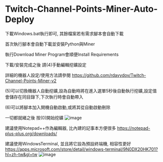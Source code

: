 # Twitch-Channel-Points-Miner-Auto-Deploy
下載Windows.bat執行即可, 其餘檔案若有需求腳本會自動下載

首次執行腳本會自動下載並安裝Python與Miner

執行Download Miner Program會順便Install Requirements

下載/安裝完成之後 請(4)手動編輯挖礦設定

詳細的機器人設定/使用方法請參閱 https://github.com/rdavydov/Twitch-Channel-Points-Miner-v2

(5)可以切換機器人自動挖礦,設為自動時將在進入選單5秒後自動執行挖礦,設定值會儲存在同目錄下,下次執行時會自動帶入

(6)可以將腳本加入開機自動啟動,或將其從自動啟動刪除

一切都就緒之後 按(0)開始挖礦
![image](https://github.com/Neo1102/Twitch-Channel-Points-Miner-Auto-Deploy/assets/22034115/ebb67502-43b2-4ce0-b2b2-c031be9668f7)


建議使用Notepad++作為編輯器, 比內建的記事本方便很多
https://notepad-plus-plus.org/downloads/


建議使用WindowsTerminal, 並且將它設為預設終端機, 相容性更好
https://apps.microsoft.com/store/detail/windows-terminal/9N0DX20HK701?hl=zh-tw&gl=tw
![image](https://github.com/Neo1102/Twitch-Channel-Points-Miner-Auto-Deploy/assets/22034115/4829b2d5-de3f-4b78-a667-ac9b4c342541)
